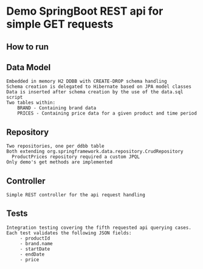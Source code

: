 # Demo SpringBoot REST api for simple GET requests #

## How to run ##

## Data Model ##
	Embedded in memory H2 DDBB with CREATE-DROP schema handling
 	Schema creation is delegated to Hibernate based on JPA model classes
 	Data is inserted after schema creation by the use of the data.sql script
 	Two tables within:
   		BRAND - Containing brand data
   		PRICES - Containing price data for a given product and time period

## Repository ##
  	Two repositories, one per ddbb table
  	Both extending org.springframework.data.repository.CrudRepository
	  ProductPrices repository required a custom JPQL
  	Only demo's get methods are implemented

## Controller ##
  	Simple REST controller for the api request handling

## Tests ##
  	Integration testing covering the fifth requested api querying cases.
  	Each test validates the following JSON fields:
	     - productId
	     - brand.name
	     - startDate
	     - endDate
	     - price

